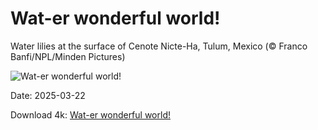 # Wat-er wonderful world!

Water lilies at the surface of Cenote Nicte-Ha, Tulum, Mexico (© Franco Banfi/NPL/Minden Pictures)

![Wat-er wonderful world!](https://bing.com/th?id=OHR.CenoteLilies_EN-US1076301699_UHD.jpg&rf=LaDigue_UHD.jpg&pid=hp&w=1024&h=576&rs=1&c=4)

Date: 2025-03-22

Download 4k: [Wat-er wonderful world!](https://bing.com/th?id=OHR.CenoteLilies_EN-US1076301699_UHD.jpg&rf=LaDigue_UHD.jpg&pid=hp&w=3840&h=2160&rs=1&c=4)

